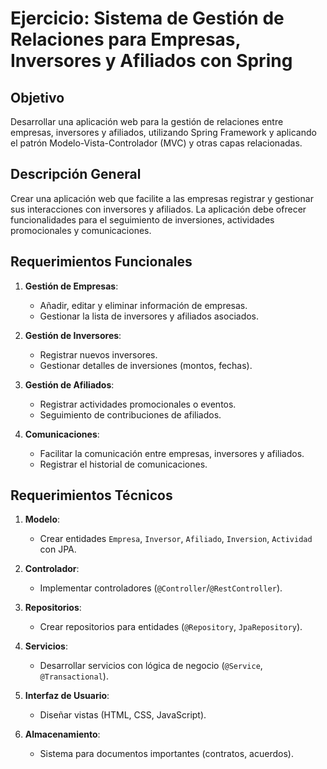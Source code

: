 # Ejercicio: Sistema de Gestión de Relaciones para Empresas, Inversores y Afiliados con Spring

## Objetivo

Desarrollar una aplicación web para la gestión de relaciones entre empresas, inversores y afiliados, utilizando Spring Framework y aplicando el patrón Modelo-Vista-Controlador (MVC) y otras capas relacionadas.

## Descripción General

Crear una aplicación web que facilite a las empresas registrar y gestionar sus interacciones con inversores y afiliados. La aplicación debe ofrecer funcionalidades para el seguimiento de inversiones, actividades promocionales y comunicaciones.

## Requerimientos Funcionales

1. **Gestión de Empresas**:
   - Añadir, editar y eliminar información de empresas.
   - Gestionar la lista de inversores y afiliados asociados.

2. **Gestión de Inversores**:
   - Registrar nuevos inversores.
   - Gestionar detalles de inversiones (montos, fechas).

3. **Gestión de Afiliados**:
   - Registrar actividades promocionales o eventos.
   - Seguimiento de contribuciones de afiliados.

4. **Comunicaciones**:
   - Facilitar la comunicación entre empresas, inversores y afiliados.
   - Registrar el historial de comunicaciones.

## Requerimientos Técnicos

1. **Modelo**:
   - Crear entidades `Empresa`, `Inversor`, `Afiliado`, `Inversion`, `Actividad` con JPA.

2. **Controlador**:
   - Implementar controladores (`@Controller`/`@RestController`).

3. **Repositorios**:
   - Crear repositorios para entidades (`@Repository`, `JpaRepository`).

4. **Servicios**:
   - Desarrollar servicios con lógica de negocio (`@Service`, `@Transactional`).

5. **Interfaz de Usuario**:
   - Diseñar vistas (HTML, CSS, JavaScript).

6. **Almacenamiento**:
   - Sistema para documentos importantes (contratos, acuerdos).

